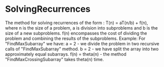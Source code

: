 # SolvingRecurrences
The method for solving recurrences of the form : T(n) = aT(n/b) + f(n), where n is the size of a problem, a is division into subproblems and b is the size of a new subproblems. f(n) encompasses the cost of dividing the problem and combining the results of the subproblems.
Example:
For "FindMaxSubarray" we have:
a = 2 - we divide the problem in two recursive calls of "FindMaxSubarray" method.
b = 2 - we have split the array into two approximately equal subarrays.
f(n) = theta(n) - the method "FindMaxCrossingSubarray" takes theta(n) time.
